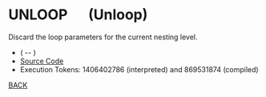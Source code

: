 # UNLOOP &emsp; (Unloop)
Discard the loop parameters for the current nesting level.
* ( -- )
* [Source Code](../words/core/Unloop.cs)
* Execution Tokens: 1406402786 (interpreted) and 869531874 (compiled)


[BACK](builtins.md#Unloop)
